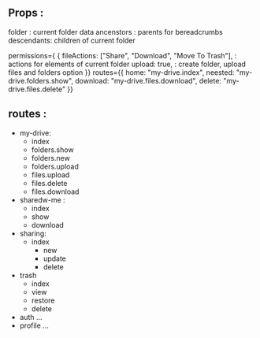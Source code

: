 ## Props : 


folder : current folder data
ancenstors : parents for bereadcrumbs
descendants: children of current folder

permissions={
	{
	fileActions: ["Share", "Download", "Move To Trash"], : actions for elements of current folder
	upload: true, : create folder, upload files and folders option
}}
routes={{
	home: "my-drive.index",
	neested: "my-drive.folders.show",
	download: "my-drive.files.download",
	delete: "my-drive.files.delete"
}}

## routes : 
- my-drive: 
	- index
	- folders.show
	- folders.new
	- folders.upload
	- files.upload
	- files.delete
	- files.download
- sharedw-me :
	- index 
	- show
	- download
- sharing: 
	- index
		- new
		- update
		- delete
- trash
	- index
	- view
	- restore
	- delete
- auth ...
- profile ...